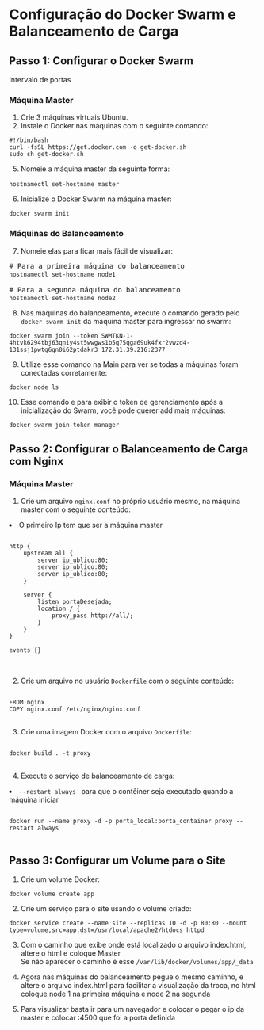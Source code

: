 <!DOCTYPE html>
<html>
<head>
   
</head>
<body>

<h1>Configuração do Docker Swarm e Balanceamento de Carga</h1>

<h2>Passo 1: Configurar o Docker Swarm</h2>
Intervalo de portas

<h3>Máquina Master</h3>

<ol>
    <li>Crie 3 máquinas virtuais Ubuntu.</li>
    <li>Instale o Docker nas máquinas com o seguinte comando:</li>
</ol>

<pre>
<code>#!/bin/bash
curl -fsSL https://get.docker.com -o get-docker.sh
sudo sh get-docker.sh</code>
</pre>

<ol start="5">
    <li>Nomeie a máquina master da seguinte forma:</li>
</ol>

<pre>
<code>hostnamectl set-hostname master </code>  
</pre>

<ol start="6">
    <li>Inicialize o Docker Swarm na máquina master:</li>
</ol>

<pre>
<code>docker swarm init</code>
</pre>

<h3>Máquinas do Balanceamento</h3>

<ol start="7">
    <li>Nomeie elas para ficar mais fácil de visualizar: </li>
</ol>

<pre>
# Para a primeira máquina do balanceamento
<code>hostnamectl set-hostname node1</code> 

# Para a segunda máquina do balanceamento
<code>hostnamectl set-hostname node2</code>  
</pre>

<ol start="8">
    <li>Nas máquinas do balanceamento, execute o comando gerado pelo <code>docker swarm init</code> da máquina master
        para ingressar no swarm:</li>
</ol>

<pre>
<code>docker swarm join --token SWMTKN-1-4htvk6294tbj63qniy4st5wwgws1b5q75qga69uk4fxr2vwzd4-131ssj1pwtg6gn0i62ptdakr3 172.31.39.216:2377</code>
</pre>

<ol start="9">
    <li>Utilize esse comando na Main para ver se todas a máquinas foram conectadas corretamente:</li>
</ol>

<pre>
<code>docker node ls</code>
</pre>


<ol start="10">
    <li>Esse comando e para exibir o token de gerenciamento após a inicialização do Swarm, você pode querer add mais máquinas:</li>
</ol>

<pre>
<code>docker swarm join-token manager</code>
</pre>


<h2>Passo 2: Configurar o Balanceamento de Carga com Nginx</h2>

<h3>Máquina Master</h3>

<ol>
    <li>Crie um arquivo <code>nginx.conf</code> no próprio usuário mesmo, na máquina master com o seguinte conteúdo:</li>
</ol>
<li>O primeiro Ip tem que ser a máquina  master</li>

<pre>
<code>
http {
    upstream all {
        server ip_ublico:80; 
        server ip_ublico:80;
        server ip_ublico:80;
    }

    server {
        listen portaDesejada;
        location / {
            proxy_pass http://all/;
        }
    }
}

events {}
</code>

</pre>


<ol start="2">
    <li>Crie um arquivo no usuário <code>Dockerfile</code> com o seguinte conteúdo:</li>
</ol>

<pre>
<code>
FROM nginx
COPY nginx.conf /etc/nginx/nginx.conf
</code>
</pre>

<ol start="3">
    <li>Crie uma imagem Docker com o arquivo <code>Dockerfile</code>:</li>
</ol>

<pre>
<code>
docker build . -t proxy
</code>
</pre>

<ol start="4">
    <li>Execute o serviço de balanceamento de carga:</li>
</ol>

<li><code>--restart always </code> para que o contêiner seja executado quando a máquina iniciar </li>

<pre>
<code>
docker run --name proxy -d -p porta_local:porta_container proxy --restart always
</code>
</pre>


<h2>Passo 3: Configurar um Volume para o Site</h2>

<ol>
    <li>Crie um volume Docker:</li>
</ol>

<pre>
<code>docker volume create app</code>
</pre>

<ol start="2">
    <li>Crie um serviço para o site usando o volume criado:</li>
</ol>

<pre>
<code>docker service create --name site --replicas 10 -d -p 80:80 --mount type=volume,src=app,dst=/usr/local/apache2/htdocs httpd</code>
</pre>

<ol start="3">
    <li>Com o caminho que exibe onde está localizado o arquivo index.html, altere o html e coloque Master</li>
    Se não aparecer o caminho é esse <code>/var/lib/docker/volumes/app/_data </code>
</ol>

<ol start="4">
    <li>Agora nas máquinas do balanceamento pegue o mesmo caminho, e altere o arquivo index.html para facilitar a visualização da troca, no html coloque node 1 na primeira máquina e node 2 na segunda </li>
</ol>


<ol start="5">
    <li>Para visualizar basta ir para um navegador e colocar o pegar o ip da master e colocar :4500 que foi a porta definida </li>
</ol>

